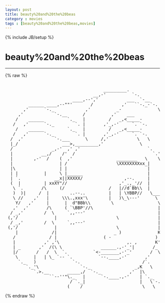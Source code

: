 ```yaml
---
layout: post
title: beauty%20and%20the%20beas
category : movies
tags : [beauty%20and%20the%20beas,movies]
---
```

{% include JB/setup %}
# beauty%20and%20the%20beas
---
{% raw %}
<pre>

                                      _________.
                                  __,-&#039;          `-.
                          ____,--&#039;,&#039;           ___  `-__
         ______ ____,--&quot;&quot;&#039;       /           ,&#039;   ``-._-`-.
       ,&#039;      `-._            ,&#039;          _-              \
     ,&#039;            `-.__      /          ,&#039;    ___          `,
    /    ______         `._   |         /   _,&lt;_____-        )
   /   ,&#039;      `-._        `. |       ,&#039;_,-&#039;     `. `-.      |
    /    ______         `._   |         /   _,&lt;_____-        )
   /   ,&#039;      `-._        `. |       ,&#039;_,-&#039;     `. `-.      |
  /  ,&#039;            `-.___      \     /,&#039;           \   \     |
  |_/                 ___&gt;,_________,&#039;              \        |
  /               _,-&#039;  ,&#039; ,&#039;                          `.   /
  |           __,/    /&#039;  /                              `.&#039;)
  |        ,-&#039;  /    (  ,&#039;                 ________   \    \|
  |                  | /                   \XXXXXXXXxx_|    |
  |\                 | |                               |     `._
  | |          |     \ |______                         |        `-.
  | `.             __x||XXXXX/                ,--.     |           \
  (  |         | xxXY&quot;//                    ,&#039;_.,_&#039;//  |           |
   \ `.       /\     (/                 /   |//d`Bb\\  |           |
   )  )|     /  |        ..--..         |   | \YBBP//   \___      \|
   \ //    ,&#039;   |     \\\.,xxx&#039;\        |   )\_\---&#039;      \ `.      \
    Y/   ,&#039;     |      |  d&quot;BBb\\        \                 \  `.     \
   ,&#039;  ,&#039;       /\     ( `\BBP&#039;//\                         |\   \    |
  / _,&#039;        /  \     `,,---&#039;                            | \   |   /
 (,&#039;/              |                       \               |  )   \_/
  / _,&#039;        /  \     `,,---&#039;                            | \   |   /
 (,&#039;/              |                       \               |  )   \_/
    |             /|                      _ )              K  )  _/
   /             / |                  ( -                 ) _/_,&#039;
   |           ,&#039; ,&#039;\                          ,. ,       K&#039;
   | _       ,&#039;  /(\ \               ______.,-&#039;_&#039;|       /_
   |/       /   /  \  `.          `&lt;-_______,-&#039;_&#039;       /  \..___
    \      |   | \_ `-- `.          `--.____,-&#039;       ,&#039;         `.
     `._   )              `-.                        /`.           )
        `._&#039;\                `-._                 _,K   \         /
           `.&gt;.__       _____,/  `-._           ,&#039;  |\          \/
                 ``--&#039;&#039;&quot;\._   |      `-.____.,-&#039;    | `._        )
                         / `._|                     |   \`-.__.,&#039;
                 _______(____/                       \___\__ </pre>
{% endraw %}

